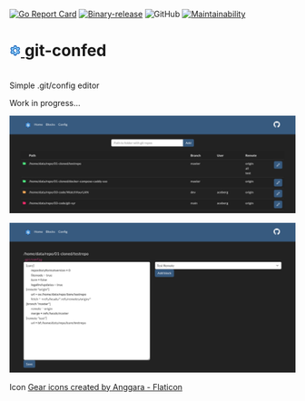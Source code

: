 [![Go Report Card](https://goreportcard.com/badge/github.com/aceberg/git-confed)](https://goreportcard.com/report/github.com/aceberg/git-confed)
[![Binary-release](https://github.com/aceberg/git-confed/actions/workflows/release.yml/badge.svg)](https://github.com/aceberg/git-confed/actions/workflows/release.yml)
![GitHub](https://img.shields.io/github/license/aceberg/git-confed)
[![Maintainability](https://api.codeclimate.com/v1/badges/b326d121b6eb53713396/maintainability)](https://codeclimate.com/github/aceberg/git-confed/maintainability)

<h1><a href="https://github.com/aceberg/git-confed">
    <img src="https://raw.githubusercontent.com/aceberg/git-confed/main/assets/logo.png" width="20" />
</a>git-confed</h1>
<br/>
Simple .git/config editor

Work in progress...

![screenshot](https://raw.githubusercontent.com/aceberg/git-confed/main/assets/Screenshot%202023-05-25%20at%2017-11-26%20Git%20Config%20Editor.png)     

![screenshot](https://raw.githubusercontent.com/aceberg/git-confed/main/assets/Screenshot%202023-05-25%20at%2017-17-23%20Git%20Config%20Editor.png)

Icon <a href="https://www.flaticon.com/free-icons/gear" title="gear icons">Gear icons created by Anggara - Flaticon</a>
